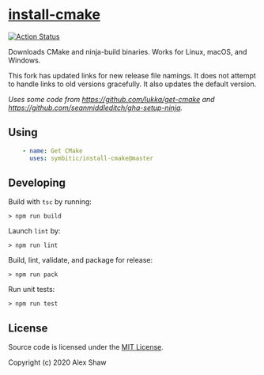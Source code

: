 # [install-cmake](https://github.com/marketplace/actions/install-cmake)

[![Action Status](https://github.com/Symbitic/install-cmake/workflows/build-test/badge.svg)](https://github.com/Symbitic/install-cmake/actions)

Downloads CMake and ninja-build binaries.
Works for Linux, macOS, and Windows.

This fork has updated links for new release file namings. It does not attempt to handle links to old versions gracefully.
It also updates the default version.

*Uses some code from <https://github.com/lukka/get-cmake> and <https://github.com/seanmiddleditch/gha-setup-ninja>.*

## Using

```yaml
    - name: Get CMake
      uses: symbitic/install-cmake@master
```

## Developing

Build with `tsc` by running:

    > npm run build

Launch `lint` by:

    > npm run lint

Build, lint, validate, and package for release:

    > npm run pack

Run unit tests:
 
    > npm run test

## License

Source code is licensed under the [MIT License](LICENSE.md).

Copyright (c) 2020 Alex Shaw  
